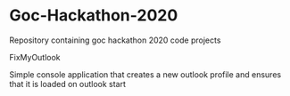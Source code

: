 # Goc-Hackathon-2020

Repository containing goc hackathon 2020 code projects


FixMyOutlook

Simple console application that creates a new outlook profile and ensures that it is loaded on outlook start
